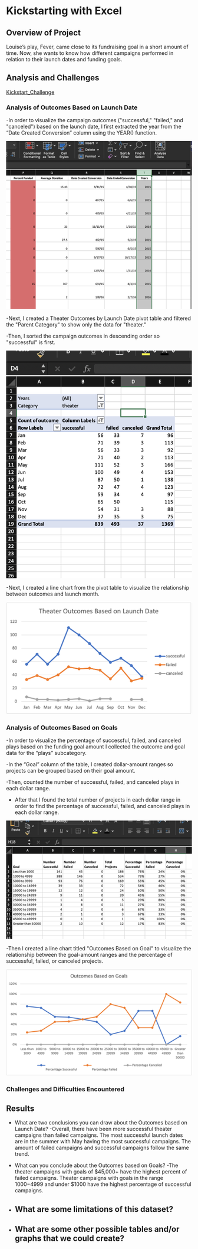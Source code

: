 # Kickstarting with Excel

## Overview of Project

Louise’s play, Fever, came close to its fundraising goal in a short amount of time. Now, she wants to know how different campaigns performed in relation to their launch dates and funding goals. 


## Analysis and Challenges
[Kickstart_Challenge](https://github.com/mpayich/kickstarter-analysis/blob/main/Kickstart_Challenge.copy.xlsx)

### Analysis of Outcomes Based on Launch Date

-In order to visualize the campaign outcomes ("successful," "failed," and "canceled") based on the launch date, I first extracted the year from the “Date Created Conversion” column using the YEAR() function. 

![image1](https://github.com/mpayich/kickstarter-analysis/blob/main/image1.png)

-Next, I created a Theater Outcomes by Launch Date pivot table and filtered the "Parent Category" to show only the data for "theater."

-Then, I sorted the campaign outcomes in descending order so "successful" is first.

![image_name](https://github.com/mpayich/kickstarter-analysis/blob/main/image2.png)

-Next, I created a line chart from the pivot table to visualize the relationship between outcomes and launch month.

![Theater_Outcomes_vs_Launch](https://github.com/mpayich/kickstarter-analysis/blob/main/Theater_Outcomes_vs_Launch.png)

### Analysis of Outcomes Based on Goals

-In order to visualize the percentage of successful, failed, and canceled plays based on the funding goal amount I collected the outcome and goal data for the “plays” subcategory.

-In the “Goal” column of the table, I created dollar-amount ranges so projects can be grouped based on their goal amount.

-Then, counted the number of successful, failed, and canceled plays in each dollar range.

- After that I found the total number of projects in each dollar range in order to find the percentage of successful, failed, and canceled plays in each dollar range.

![image_name](https://github.com/mpayich/kickstarter-analysis/blob/main/image3.png)

-Then I created a line chart titled "Outcomes Based on Goal" to visualize the relationship between the goal-amount ranges and the percentage of successful, failed, or canceled projects.

![image_name](https://github.com/mpayich/kickstarter-analysis/blob/main/Outcomes_based_on_goals.png)

### Challenges and Difficulties Encountered

## Results

- What are two conclusions you can draw about the Outcomes based on Launch Date?
	-Overall, there have been more successful theater campaigns than failed campaigns. The most successful launch dates are in the summer with May having the most successful campaigns. The amount of failed campaigns and successful campaigns follow the same trend. 

- What can you conclude about the Outcomes based on Goals?
	-The theater campaigns with goals of $45,000+ have the highest percent of failed campaigns. Theater campaigns with goals in the range $1000-$4999 and under $1000 have the highest percentage of successful campaigns.

- What are some limitations of this dataset?
	- 

- What are some other possible tables and/or graphs that we could create?
	-

